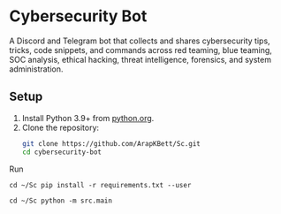 # Cybersecurity Bot

A Discord and Telegram bot that collects and shares cybersecurity tips, tricks, code snippets, and commands across red teaming, blue teaming, SOC analysis, ethical hacking, threat intelligence, forensics, and system administration.

## Setup

1. Install Python 3.9+ from [python.org](https://www.python.org/).
2. Clone the repository:
   ```bash
   git clone https://github.com/ArapKBett/Sc.git
   cd cybersecurity-bot

Run

`cd ~/Sc
pip install -r requirements.txt --user`

`cd ~/Sc
python -m src.main`